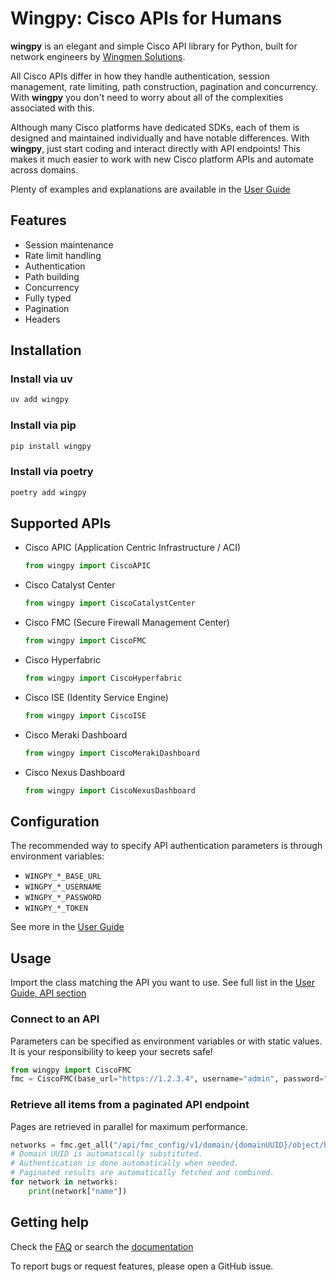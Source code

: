 # Wingpy: Cisco APIs for Humans

__wingpy__ is an elegant and simple Cisco API library for Python, built for network engineers by [Wingmen Solutions](https://www.wingmen.dk/en/home-page/).

All Cisco APIs differ in how they handle authentication, session management, rate limiting, path construction, pagination and concurrency. With __wingpy__ you don't need to worry about all of the complexities associated with this.

Although many Cisco platforms have dedicated SDKs, each of them is designed and maintained individually and have notable differences. With __wingpy__, just start coding and interact directly with API endpoints! This makes it much easier to work with new Cisco platform APIs and automate across domains.

Plenty of examples and explanations are available in the [User Guide](https://wingpy.automation.wingmen.dk/user-guide)

## Features

- Session maintenance
- Rate limit handling
- Authentication
- Path building
- Concurrency
- Fully typed
- Pagination
- Headers

## Installation

### Install via uv
```bash
uv add wingpy
```

### Install via pip
```bash
pip install wingpy
```

### Install via poetry
```bash
poetry add wingpy
```

## Supported APIs

- Cisco APIC (Application Centric Infrastructure / ACI)
  
  ```python
  from wingpy import CiscoAPIC
  ```

- Cisco Catalyst Center
  
  ```python
  from wingpy import CiscoCatalystCenter
  ```

- Cisco FMC (Secure Firewall Management Center)
  
  ```python
  from wingpy import CiscoFMC
  ```

- Cisco Hyperfabric
  
  ```python
  from wingpy import CiscoHyperfabric
  ```

- Cisco ISE (Identity Service Engine)
  
  ```python
  from wingpy import CiscoISE
  ```

- Cisco Meraki Dashboard
  
  ```python
  from wingpy import CiscoMerakiDashboard
  ```

- Cisco Nexus Dashboard
  
  ```python
  from wingpy import CiscoNexusDashboard
  ```

## Configuration

The recommended way to specify API authentication parameters is through environment variables:

- `WINGPY_*_BASE_URL`
- `WINGPY_*_USERNAME`
- `WINGPY_*_PASSWORD`
- `WINGPY_*_TOKEN`

See more in the [User Guide](https://wingpy.automation.wingmen.dk/user-guide)

## Usage

Import the class matching the API you want to use. See full list in the [User Guide, API section](https://wingpy.automation.wingmen.dk/api/)

### Connect to an API

Parameters can be specified as environment variables or with static values. It is your responsibility to keep your secrets safe!

```python
from wingpy import CiscoFMC
fmc = CiscoFMC(base_url="https://1.2.3.4", username="admin", password="passw0rd")
```

### Retrieve all items from a paginated API endpoint

Pages are retrieved in parallel for maximum performance.

```python
networks = fmc.get_all("/api/fmc_config/v1/domain/{domainUUID}/object/hosts")
# Domain UUID is automatically substituted.
# Authentication is done automatically when needed.
# Paginated results are automatically fetched and combined.
for network in networks:
    print(network["name"])
```

## Getting help

Check the [FAQ](https://wingpy.automation.wingmen.dk/faq/) or search the [documentation](https://wingpy.automation.wingmen.dk)

To report bugs or request features, please open a GitHub issue.
